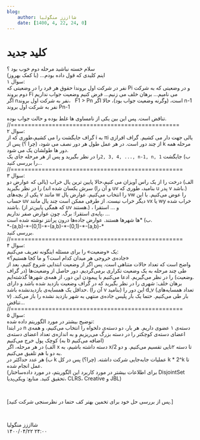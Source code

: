 ```yaml
---
blog:
    author: شااززز منگولیا
    date: [1400, 4, 22, 24, 0]
---
```

# کلید جدید

<div class="cnt">
سلام خسته نباشید مرحله دوم خوب بود ؟<br/>اینم کلیدی که قول داده بودم... (با کمک بهروز)<br/>سوال ۱:<br/>حقوق هر فرد را در وضعیتی که iنفر در شرکت اول بروند Pi و در وضعیتی که به شرکت دوم بروند Fi می نامیم... برهان خلف می زنیم... فرض کنیم وضعیت جواب نداریم<br/>اگر nنفر به شرکت اول بروند،   F1 &gt; Pn است، (وگرنه وضعیت جواب بود)، ‌حالا اگر n-1 نفر به شرکت اول بروند Pn-1 <p>تناقض است. ‍‍‍پس این بین یکی از نامساوی ها غلط بوده و حالت جواب بوده.<br/>//=================================================<br/>سوال ۲:<br/>گراف جایگشت را می کشیم،‌طوری که از i به πi یالی جهت دار می کشیم. گراف افرازی از چند دور است. در هر عمل طول هر دور نصف می شود، (چرا ؟) پس از k مرحله همه دور ها طولشان یک می شود.<br/>ب) جایگشت <code dir="ltr">2, 3, 4, ..., n-1, n, 1</code>را در نظر بگیرید و پس از هر مرحله جای یک را بررسی کنید...<br/>//==================================================<br/>سوال ۳:<br/>الف) درخت را از یک راس آویزان می کنیم،‌حالا پایین ترین یال خراب (یالی که عوارض دو سرش یکسان شده اند) را در نظر بگیرید (و آن را uv بنامید، طوری که u پدر v باشد.) یکی از بچه‌های v مانند w را انتخاب می‌کنیم. عوارض یال vw را عوض می‌کنیم. با این حساب uv دیگر خراب نیست. از طرفی ممکن است چند یال مانند vx یا wy خراب شده باشند. (که همگی پایین‌تر از uv هستند.) ، و ... استقرا<br/>پایه‌ی استقرا: برگ. چون عوارض صفر نداریم، ...<br/>ب) *ها شهرها هستند. عوارض جاده‌ها درون پرانتز نوشته شده است.<br/>*-(a,b)-*-(0,1)-*-(a,b)-*-(0,1)-*-(a,b)-*<br/>بررسی کنید.<br/>//==================================================<br/>سوال ۴:<br/>یک «وضعیت» را برای مسئله اینگونه تعریف می‌کنیم:<br/>«جاده‌ی خروجی هر میدان کدام است؟ و ما کجا هستیم؟»<br/>واضح است که تعداد حالات متناهی است. پس اگر از وضعیت ابتدایی شروع کنیم، بعد از طی چند مرحله به یک وضعیت تکراری برمی‌گردیم. دور حاصل از وضعیت‌ها (در گراف وضعیت) را در نظر می‌گیریم. ادعا می‌کنیم با پیمودن این دور، از همه‌ی شهرها گذشته‌ایم.<br/>برهان خلف: شهری را در نظر بگیرید که در گراف وضعیت بازدید شده باشد و دارای حداقل یک همسایه‌ی بازدید‌نشده باشد. (آن را v بنامید) این دور را d_v (تعداد همسایه‌های v) بار طی می‌کنیم. حتما یک بار پلیس جاده‌ی منتهی به شهر بازدید نشده را باز می‌کند. تناقض...<br/>//==================================================<br/>سوال ۵:<br/>توضیح بیشتر در مورد الگوریتم داده شده:<br/>در ابتدا n دسته‌ی ۱ عضوی داریم. هر بار، دو دسته‌ی دلخواه را انتخاب می‌کنیم، و همه‌ی اعضای دسته‌ی کوچکتر را در دسته بزرگ می‌ریزیم و به اندازه‌ی تعداد اعضای دسته‌ی کوچک پول خرج می‌کنیم (به b اضافه می‌کنیم)<br/>الف) در هر مرحله، اگر x دسته داشته باشیم، به x/2 تا دسته ۲تایی تقسیم می‌کنیم. و دو به دو با هم تلفیق می‌کنیم.<br/>ب) هر عدد حداکثر در k عملیات جابه‌جایی شرکت داشته. (چرا؟) پس در کل k * 2^k تا عمل انجام شده.<br/>(برای اطلاعات بیشتر در مورد کاربرد این الگوریتم، در مورد داده‌ساختار DisjointSet تحقیق کنید. منابع: ویکی‌پدیا، CLRS، Creative و JBL)</p>
<p><br/></p>
<p>[پس از بررسی حل خود برای تخمین بهتر کف حتما در نظرسنجی شرکت کنید.]</p>
<p><br/></p>
</div>

<div class="blog-info">
    <div class="blog-author">شااززز منگولیا</div>
    <div class="blog-date">۱۴۰۰/۰۴/۲۲ ۲۴:۰۰</div>
</div>

